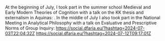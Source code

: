 At the beginning of July, I took part in the summer school Medieval and Early Modern Theories of Cognition with a talk on the KK thesis and externalism in Aquinas: . In the middle of July I also took part in the National Meeting in Analytical Philosophy with a talk on Evaluative and Prescriptive Norms of Group Inquiry: https://social.dfaria.eu/?hashtag=2024-07-03T22:04:32Z https://social.dfaria.eu/?hashtag=2024-07-12T09:17:01Z